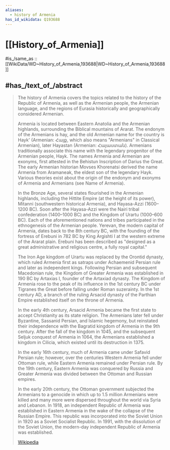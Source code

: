```yaml
---
aliases:
  - history of Armenia
has_id_wikidata: Q193688
---
```


# [[History_of_Armenia]] 

#is_/same_as :: [[WikiData/WD~History_of_Armenia,193688|WD~History_of_Armenia,193688]] 

## #has_/text_of_/abstract 

> The history of Armenia covers the topics related to the history of the Republic of Armenia, 
> as well as the Armenian people, the Armenian language, 
> and the regions of Eurasia historically and geographically considered Armenian.
>
> Armenia is located between Eastern Anatolia and the Armenian highlands, 
> surrounding the Biblical mountains of Ararat. The endonym of the Armenians is hay, and the old Armenian name for the country is Hayk' (Armenian: Հայք, which also means "Armenians" in Classical Armenian), later Hayastan (Armenian: Հայաստան). Armenians traditionally associate this name with the legendary progenitor of the Armenian people, Hayk. The names Armenia and Armenian are exonyms, first attested in the Behistun Inscription of Darius the Great. The early Armenian historian Movses Khorenatsi derived the name Armenia from Aramaneak, the eldest son of the legendary Hayk. Various theories exist about the origin of the endonym and exonyms of Armenia and Armenians (see Name of Armenia).
>
> In the Bronze Age, several states flourished in the Armenian highlands, including the Hittite Empire (at the height of its power), Mitanni (southwestern historical Armenia), and Hayasa-Azzi (1600–1200 BC). Soon after the Hayasa-Azzi were the Nairi tribal confederation (1400–1000 BC) and the Kingdom of Urartu (1000–600 BC). Each of the aforementioned nations and tribes participated in the ethnogenesis of the Armenian people. Yerevan, the modern capital of Armenia, dates back to the 8th century BC, with the founding of the fortress of Erebuni in 782 BC by King Argishti I at the western extreme of the Ararat plain. Erebuni has been described as "designed as a great administrative and religious centre, a fully royal capital."
>
> The Iron Age kingdom of Urartu was replaced by the Orontid dynasty, which ruled Armenia first as satraps under Achaemenid Persian rule and later as independent kings. Following Persian and subsequent Macedonian rule, the Kingdom of Greater Armenia was established in 190 BC by Artaxias I, founder of the Artaxiad dynasty. The Kingdom of Armenia rose to the peak of its influence in the 1st century BC under Tigranes the Great before falling under Roman suzerainty. In the 1st century AD, a branch of the ruling Arsacid dynasty of the Parthian Empire established itself on the throne of Armenia.
>
> In the early 4th century, Arsacid Armenia became the first state to accept Christianity as its state religion. The Armenians later fell under Byzantine, Sassanid Persian, and Islamic hegemony, but reinstated their independence with the Bagratid kingdom of Armenia in the 9th century. After the fall of the kingdom in 1045, and the subsequent Seljuk conquest of Armenia in 1064, the Armenians established a kingdom in Cilicia, which existed until its destruction in 1375.
>
> In the early 16th century, much of Armenia came under Safavid Persian rule; however, over the centuries Western Armenia fell under Ottoman rule, while Eastern Armenia remained under Persian rule. By the 19th century, Eastern Armenia was conquered by Russia and Greater Armenia was divided between the Ottoman and Russian empires.
>
> In the early 20th century, the Ottoman government subjected the Armenians to a genocide in which up to 1.5 million Armenians were killed and many more were dispersed throughout the world via Syria and Lebanon. In 1918, an independent Republic of Armenia was established in Eastern Armenia in the wake of the collapse of the Russian Empire. This republic was incorporated into the Soviet Union in 1920 as a Soviet Socialist Republic. In 1991, with the dissolution of the Soviet Union, the modern-day independent Republic of Armenia was established.
>
> [Wikipedia](https://en.wikipedia.org/wiki/History%20of%20Armenia) 

